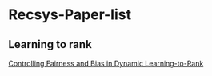 # Recsys-Paper-list

## Learning to rank
[Controlling Fairness and Bias in Dynamic Learning-to-Rank](https://dl.acm.org/doi/10.1145/3397271.3401100)
